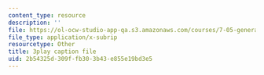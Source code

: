 ```yaml
---
content_type: resource
description: ''
file: https://ol-ocw-studio-app-qa.s3.amazonaws.com/courses/7-05-general-biochemistry-spring-2020/2b54325d309ffb303b43e855e19bd3e5_o1pSk-sgFCA.srt
file_type: application/x-subrip
resourcetype: Other
title: 3play caption file
uid: 2b54325d-309f-fb30-3b43-e855e19bd3e5
---
```

